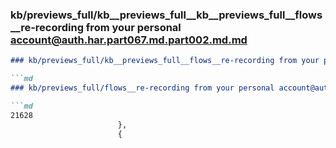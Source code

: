 ### kb/previews_full/kb__previews_full__kb__previews_full__flows__re-recording from your personal account@auth.har.part067.md.part002.md.md

```md
### kb/previews_full/kb__previews_full__flows__re-recording from your personal account@auth.har.part067.md.part002.md

```md
### kb/previews_full/flows__re-recording from your personal account@auth.har.part067.md (part 002)

```md
21628
                        },
                        {
                   
```

```

```

```
